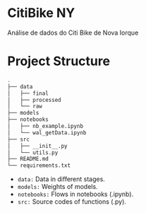# CitiBike NY
Análise de dados do Citi Bike de Nova Iorque




Project Structure
===


```bash
.
├── data
│   ├── final
│   ├── processed
│   └── raw
├── models
├── notebooks
│   ├── nb_example.ipynb
│   └── wal_getData.ipynb
├── src
│   ├── __init__.py
│   └── utils.py
├── README.md
└── requirements.txt
```

* `data:` Data in different stages.
* `models:` Weights of models.
* `notebooks:` Flows in notebooks (.ipynb).
* `src:` Source codes of functions (.py).